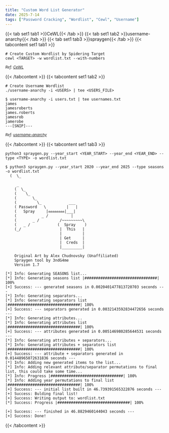 ```yaml
---
title: "Custom Word List Generator"
date: 2025-7-14
tags: ["Password Cracking", "Wordlist", "Cewl", "Username"]
---
```


{{< tab set1 tab1 >}}CeWL{{< /tab >}}
{{< tab set1 tab2 >}}username-anarchy{{< /tab >}}
{{< tab set1 tab3 >}}spraygen{{< /tab >}}
{{< tabcontent set1 tab1 >}}

```console
# Create Custom Wordlist by Spidering Target
cewl <TARGET> -w wordlist.txt --with-numbers
```

<small>*Ref: [CeWL](https://github.com/digininja/CeWL)*</small>

{{< /tabcontent >}}
{{< tabcontent set1 tab2 >}}

```console
# Create Username Wordlist
./username-anarchy -i <USERS> | tee <USERS_FILE>
```

```console {class="sample-code"}
$ username-anarchy -i users.txt | tee usernames.txt
james
jamesroberts
james.roberts
jamesrob
jamerobe
---[SNIP]---
```

<small>*Ref: [username-anarchy](https://github.com/urbanadventurer/username-anarchy)*</small>

{{< /tabcontent >}}
{{< tabcontent set1 tab3 >}}

```console
python3 spraygen.py --year_start <YEAR_START> --year_end <YEAR_END> --type <TYPE> -o wordlist.txt
```

```console {class="sample-code"}
$ python3 spraygen.py --year_start 2020 --year_end 2025 --type seasons -o wordlist.txt
  (  \_

     _
    (  \_
    (    \_
    (       \_  
    (         \_            ___
    ( Password   \         |   |
    (   Spray     |คคคคคคคค|___|
    (           _ /          |
    (       _ /         /~~~~~~~~~\
    (   _ /            (  Spray    )
    (_/                 |  This   |
                        |         |
                        | Get     |
                        |  Creds  |
                        |_________|

    Original Art by Alex Chudnovsky (Unaffiliated)
    Spraygen tool by 3ndG4me
    Version 1.7
    
[*] Info: Generating SEASONS list...
[*] Info: Generating seasons list |################################| 100%
[+] Success: --- generated seasons in 0.0020401477813720703 seconds ---
[*] Info: Generating separators...
[*] Info: Generating separators list |################################| 100%
[+] Success: --- separators generated in 0.0032143592834472656 seconds ---
[*] Info: Generating attributes...
[*] Info: Generating attributes list |################################| 100%
[+] Success: --- attributes generated in 0.005146980285644531 seconds ---
[*] Info: Generating attributes + separators...
[*] Info: Generating attributes + separators list |################################| 100%
[+] Success: --- attribute + separators generated in 0.01448965072631836 seconds ---
[*] Info: Adding new generated items to the list...
[*] Info: Adding relevant attribute/separator permutations to final list, this could take some time...
[*] Info: Progress |################################| 100%
[*] Info: Adding year permutations to final list |################################| 100%
[+] Success: --- initial list built in 46.739391565322876 seconds ---
[+] Success: Bulding final list!
[+] Success: Writing output to: wordlist.txt
[*] Success: Progress |################################| 100%

[+] Success: --- finished in 46.8829460144043 seconds ---
[+] Success: Done!
```

{{< /tabcontent >}}